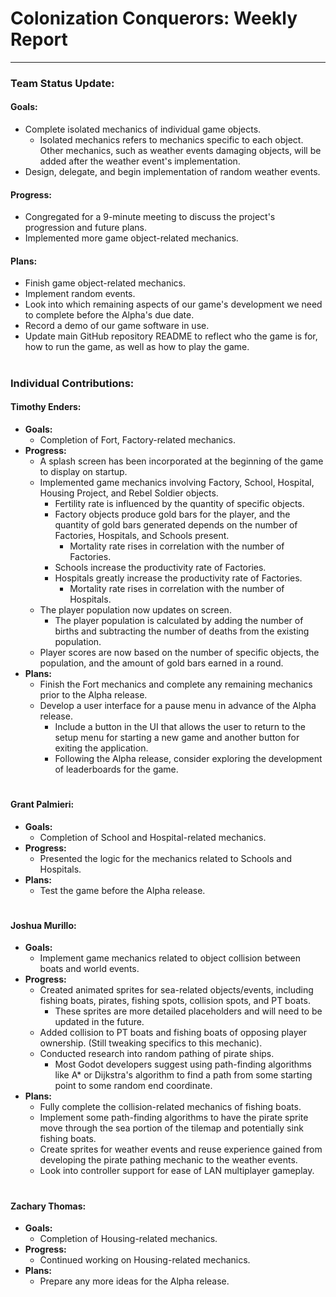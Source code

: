 # **Colonization Conquerors: Weekly Report**
___

### Team Status Update:
#### **Goals:**
- Complete isolated mechanics of individual game objects.
  - Isolated mechanics refers to mechanics specific to each object. Other mechanics, such as weather events damaging objects, will be added after the weather event's implementation.
- Design, delegate, and begin implementation of random weather events.

#### **Progress:**
- Congregated for a 9-minute meeting to discuss the project's progression and future plans.
- Implemented more game object-related mechanics.

#### **Plans:**
- Finish game object-related mechanics.
- Implement random events.
- Look into which remaining aspects of our game's development we need to complete before the Alpha's due date.
- Record a demo of our game software in use.
- Update main GitHub repository README to reflect who the game is for, how to run the game, as well as how to play the game.


#
### Individual Contributions:

#### **Timothy Enders:**
- **Goals:**
  - Completion of Fort, Factory-related mechanics.
- **Progress:**
  - A splash screen has been incorporated at the beginning of the game to display on startup.
  - Implemented game mechanics involving Factory, School, Hospital, Housing Project, and Rebel Soldier objects.
    - Fertility rate is influenced by the quantity of specific objects.
    - Factory objects produce gold bars for the player, and the quantity of gold bars generated depends on the number of Factories, Hospitals, and Schools present.
      - Mortality rate rises in correlation with the number of Factories.
    - Schools increase the productivity rate of Factories.
    - Hospitals greatly increase the productivity rate of Factories.
      - Mortality rate rises in correlation with the number of Hospitals.
  - The player population now updates on screen.
    -  The player population is calculated by adding the number of births and subtracting the number of deaths from the existing population.
  - Player scores are now based on the number of specific objects, the population, and the amount of gold bars earned in a round.
- **Plans:**
  - Finish the Fort mechanics and complete any remaining mechanics prior to the Alpha release.
  - Develop a user interface for a pause menu in advance of the Alpha release.
    - Include a button in the UI that allows the user to return to the setup menu for starting a new game and another button for exiting the application.
    - Following the Alpha release, consider exploring the development of leaderboards for the game.

#
#### **Grant Palmieri:**
- **Goals:**
  - Completion of School and Hospital-related mechanics.
- **Progress:**
  - Presented the logic for the mechanics related to Schools and Hospitals.
- **Plans:**
  - Test the game before the Alpha release.

#
#### **Joshua Murillo:**
- **Goals:**
  - Implement game mechanics related to object collision between boats and world events.
- **Progress:**
  - Created animated sprites for sea-related objects/events, including fishing boats, pirates, fishing spots, collision spots, and PT boats.
    - These sprites are more detailed placeholders and will need to be updated in the future.
  - Added collision to PT boats and fishing boats of opposing player ownership. (Still tweaking specifics to this mechanic).
  - Conducted research into random pathing of pirate ships.
    - Most Godot developers suggest using path-finding algorithms like A* or Dijkstra's algorithm to find a path from some starting point to some random end coordinate.
- **Plans:**
  - Fully complete the collision-related mechanics of fishing boats.
  - Implement some path-finding algorithms to have the pirate sprite move through the sea portion of the tilemap and potentially sink fishing boats.
  - Create sprites for weather events and reuse experience gained from developing the pirate pathing mechanic to the weather events.
  - Look into controller support for ease of LAN multiplayer gameplay.

#
#### **Zachary Thomas:**
- **Goals:**
  - Completion of Housing-related mechanics.
- **Progress:**
  - Continued working on Housing-related mechanics.
- **Plans:**
  - Prepare any more ideas for the Alpha release.
